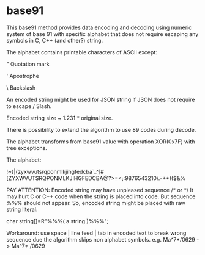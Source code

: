 # base91

This base91 method provides data encoding and decoding 
using numeric system of base 91 with specific alphabet that does not require
escaping any symbols in C, C++ (and other?) string.


The alphabet contains printable characters of ASCII except:

" Quotation mark

' Apostrophe

\ Backslash

An encoded string might be used for JSON string if JSON does not require to escape / Slash.

Encoded string size ~ 1.231 * original size.

There is possibility to extend the algorithm to use 89 codes during decode.

The alphabet transforms from base91 value with operation XOR(0x7F) with tree exceptions.

The alphabet:

!~}|{zyxwvutsrqponmlkjihgfedcba`_^]#[ZYXWVUTSRQPONMLKJIHGFEDCBA@?>=<;:9876543210/.-+*)($&%

PAY ATTENTION:
Encoded string may have unpleased sequence /* or */ 
It may hurt C or C++ code when the string is placed into code.
But sequence %%% should not appear. So, encoded string might be placed with raw string literal:

char string[]=R"%%%( a string )%%%";

Workaround: use space | line feed | tab in encoded text to break wrong sequence due the algorithm skips non alphabet symbols.
e.g. Ma^7*/0629 -> Ma^7* /0629 

